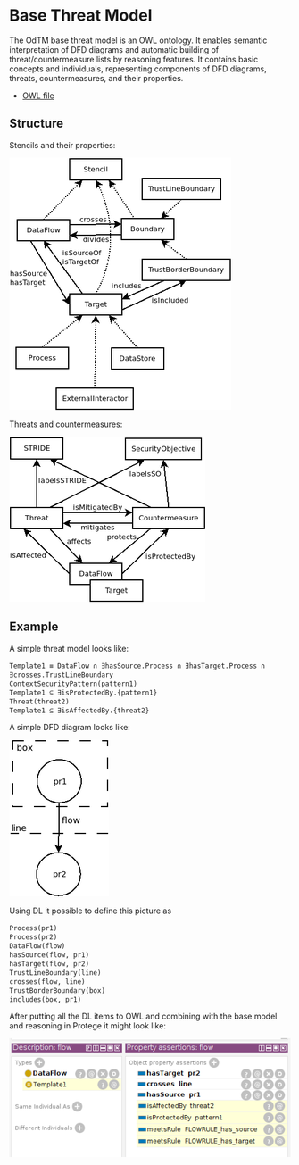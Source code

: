 

# Base Threat Model

The OdTM base threat model is an OWL ontology.
It enables semantic interpretation of DFD diagrams and automatic building of threat/countermeasure lists by reasoning features.
It contains basic concepts and individuals, representing components of DFD diagrams, threats, countermeasures, and their properties.

* [OWL file](../OdTMBaseThreatModel.owl)

## Structure

Stencils and their properties:

![structure 1](structure1.png)

Threats and countermeasures:

![structure 2](structure2.png)

## Example


A simple threat model looks like:

```
Template1 ≡ DataFlow ∩ ∃hasSource.Process ∩ ∃hasTarget.Process ∩ ∃crosses.TrustLineBoundary
ContextSecurityPattern(pattern1)
Template1 ⊆ ∃isProtectedBy.{pattern1}
Threat(threat2)
Template1 ⊆ ∃isAffectedBy.{threat2}
```

A simple DFD diagram looks like:

![Diagram example](dfd_example.png)

Using DL it possible to define this picture as

```
Process(pr1)
Process(pr2)
DataFlow(flow)
hasSource(flow, pr1)
hasTarget(flow, pr2)
TrustLineBoundary(line)
crosses(flow, line)
TrustBorderBoundary(box)
includes(box, pr1)
```

After putting all the DL items to OWL and combining with the base model and reasoning in Protege it might look like:

![reasoning example](protege_example.png)

